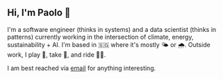 ## Hi, I'm Paolo 👋

I'm a software engineer (thinks in systems) and a data scientist (thinks in patterns) currently working in the intersection of climate, energy, sustainability + AI. I'm based in 🇸🇬 where it's mostly 🌤️ or 🌧️. Outside work, I play 🎾, take 📸, and ride 🚴‍♂️.

I am best reached via [email](joshuaacilo.13@gmail.com) for anything interesting.

<!--
**jpacil0/jpacil0** is a ✨ _special_ ✨ repository because its `README.md` (this file) appears on your GitHub profile.

Here are some ideas to get you started:

- 🔭 I’m currently working on ...
- 🌱 I’m currently learning ...
- 👯 I’m looking to collaborate on ...
- 🤔 I’m looking for help with ...
- 💬 Ask me about ...
- 📫 How to reach me: ...
- 😄 Pronouns: ...
- ⚡ Fun fact: ...
-->
